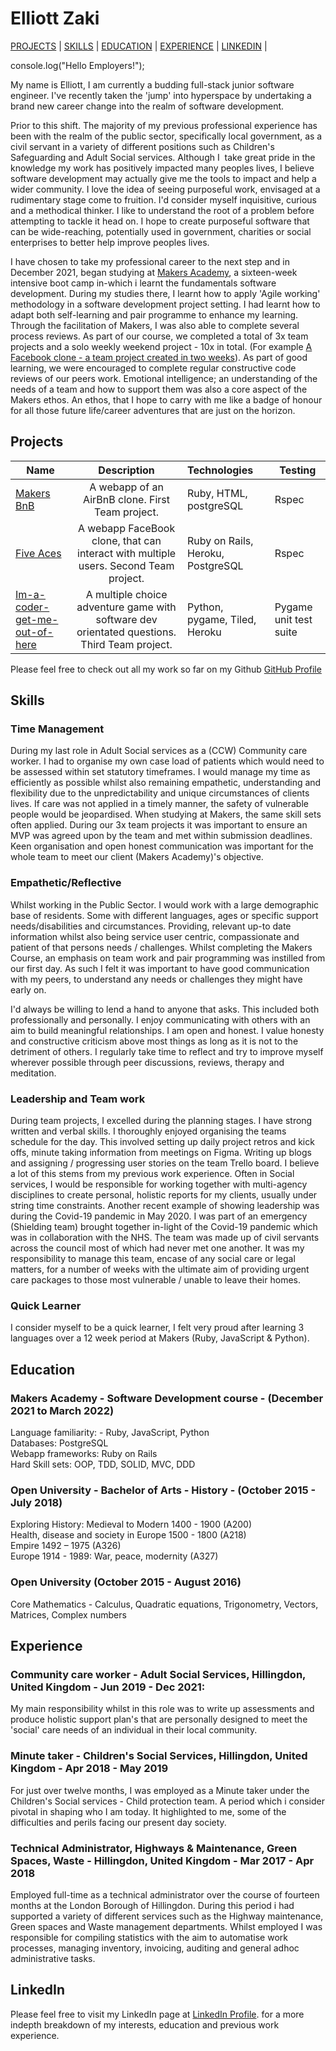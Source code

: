 # Elliott Zaki
[PROJECTS](#projects) | [SKILLS](#skills) | [EDUCATION](#education) | [EXPERIENCE](#experience) | [LINKEDIN](#linkedIn) |

console.log("Hello Employers!");

My name is Elliott, I am currently a budding full-stack junior software engineer. I've recently taken the 'jump' into hyperspace by undertaking a brand new career change into the realm of software development.

Prior to this shift. The majority of my previous professional experience has been with the realm of the public sector, specifically local government, as a civil servant in a variety of different positions such as Children's Safeguarding and Adult Social services. Although I  take great pride in the knowledge my work has positively impacted many peoples lives, I believe software development may actually give me the tools to impact and help a wider community.
I love the idea of seeing purposeful work, envisaged at a rudimentary stage come to fruition. I'd consider myself inquisitive, curious and a methodical thinker. I like to understand the root of a problem before attempting to tackle it head on. I hope to create purposeful software that can be wide-reaching, potentially used in government, charities or social enterprises to better help improve peoples lives.

I have chosen to take my professional career to the next step and in December 2021, began studying at <a href="http://www.makersacademy.com/">Makers Academy</a>, a sixteen-week intensive boot camp in-which i learnt the fundamentals software development. During my studies there, I learnt how to apply 'Agile working' methodology in a software development project setting.
I had learnt how to adapt both self-learning and pair programme to enhance my learning. Through the facilitation of Makers, I was also able to complete several process reviews. As part of our course, we completed a total of 3x team projects and a solo weekly weekend project - 10x in total. (For example <a href="https://blooming-bastion-46086.herokuapp.com/">A Facebook clone - a team project created in two weeks</a>).
As part of good learning, we were encouraged to complete regular constructive code reviews of our peers work. Emotional intelligence; an understanding of the needs of a team and how to support them was also a core aspect of the Makers ethos. An ethos, that I hope to carry with me like a badge of honour for all those future life/career adventures that are just on the horizon.

## Projects
|Name                       | Description                                                                   | Technologies                     |  Testing                           |
|-------------------------- |:-----------------------------------------------------------------------------:|:-------------------|-------------------|
|[Makers BnB](https://github.com/ElliottZaki/makers-bnb)       | A webapp of an AirBnB clone. First Team project.               | Ruby,  HTML, postgreSQL           | Rspec       |
|[Five Aces](https://github.com/ElliottZaki/Weeks-8-and-9-Acebook-Five-Aces)        |  A webapp FaceBook clone, that can interact with multiple users. Second Team project.                | Ruby on Rails,  Heroku, PostgreSQL            | Rspec      |
|[Im-a-coder-get-me-out-of-here](https://github.com/ElliottZaki/Im-a-coder-get-me-out-of-here)        |  A multiple choice adventure game with software dev orientated questions. Third Team project.                | Python,  pygame, Tiled, Heroku         | Pygame unit test suite       |

Please feel free to check out all my work so far on my Github <a href="https://github.com/ElliottZaki">GitHub Profile</a>

## Skills
### Time Management
During my last role in Adult Social services as a (CCW) Community care worker. I had to organise my own case load of patients which would need to be assessed within set statutory timeframes. I would manage my time as efficiently as possible whilst also remaining empathetic, understanding and flexibility due to the unpredictability and unique circumstances of clients lives. If care was not applied in a timely manner, the safety of vulnerable people would be jeopardised.
When studying at Makers, the same skill sets often applied. During our 3x team projects it was important to ensure an MVP was agreed upon by the team and met within submission deadlines. Keen organisation and open honest communication was important for the whole team to meet our client (Makers Academy)'s objective.

### Empathetic/Reflective
Whilst working in the Public Sector. I would work with a large demographic base of residents. Some with different languages, ages or specific support needs/disabilities and circumstances. Providing, relevant up-to date information whilst also being service user centric, compassionate and patient of that persons needs / challenges.
Whilst completing the Makers Course, an emphasis on team work and pair programming was instilled from our first day. As such I felt it was important to have good communication with my peers, to understand any needs or challenges they might have early on.

I'd always be willing to lend a hand to anyone that asks. This included both professionally and personally. I enjoy communicating with others with an aim to build meaningful relationships. I am open and honest. I value honesty and constructive criticism above most things as long as it is not to the detriment of others. I regularly take time to reflect and try to improve myself wherever possible through peer discussions, reviews, therapy and meditation.

### Leadership and Team work
During team projects, I excelled during the planning stages. I have strong written and verbal skills. I thoroughly enjoyed organising the teams schedule for the day. This involved setting up daily project retros and kick offs, minute taking information from meetings on Figma. Writing up blogs and assigning / progressing user stories on the team Trello board. I believe a lot of this stems from my previous work experience. Often in Social services, I would be responsible for working together with multi-agency disciplines to create personal, holistic reports for my clients, usually under string time constraints.
Another recent example of showing leadership was during the Covid-19 pandemic in May 2020. I was part of an emergency (Shielding team) brought together in-light of the Covid-19 pandemic which was in collaboration with the NHS. The team was made up of civil servants across the council most of which had never met one another. It was my responsibility to manage this team, encase of any social care or legal matters, for a number of weeks with the ultimate aim of providing urgent care packages to those most vulnerable / unable to leave their homes.

### Quick Learner
I consider myself to be a quick learner, I felt very proud after learning 3 languages over a 12 week period at Makers (Ruby, JavaScript & Python).

## Education
### Makers Academy - Software Development course - (December 2021 to March 2022)
Language familiarity: - Ruby, JavaScript, Python<br>
Databases: PostgreSQL<br>
Webapp frameworks: Ruby on Rails<br>
Hard Skill sets: OOP, TDD, SOLID, MVC, DDD<br>

### Open University - Bachelor of Arts - History - (October 2015 - July 2018)
Exploring History: Medieval to Modern 1400 - 1900 (A200)<br>
Health, disease and society in Europe 1500 - 1800 (A218)<br>
Empire 1492 – 1975 (A326)<br>
Europe 1914 - 1989: War, peace, modernity (A327)<br>
### Open University (October 2015 - August 2016)
Core Mathematics - Calculus, Quadratic equations, Trigonometry, Vectors, Matrices, Complex numbers<br>

## Experience
### Community care worker - Adult Social Services, Hillingdon, United Kingdom - Jun 2019 - Dec 2021:
My main responsibility whilst in this role was to write up assessments and produce holistic support plan's that are personally designed to meet the 'social' care needs of an individual in their local community. 

### Minute taker - Children's Social Services, Hillingdon, United Kingdom - Apr 2018 - May 2019
For just over twelve months, I was employed as a Minute taker under the Children's Social services - Child protection team. A period which i consider pivotal in shaping who I am today. It highlighted to me, some of the difficulties and perils facing our present day society.

### Technical Administrator, Highways & Maintenance, Green Spaces, Waste - Hillingdon, United Kingdom - Mar 2017 - Apr 2018
Employed full-time as a technical administrator over the course of fourteen months at the London Borough of Hillingdon. During this period i had supported a variety of different services such as the Highway maintenance, Green spaces and Waste management departments. Whilst employed I was responsible for compiling statistics with the aim to automatise work processes, managing inventory, invoicing, auditing and general adhoc administrative tasks.

## LinkedIn
Please feel free to visit my LinkedIn page at <a href="https://www.linkedin.com/in/elliott-zaki/">LinkedIn Profile</a>. for a more indepth breakdown of my interests, education and previous work experience.